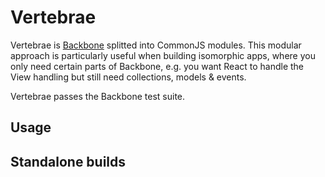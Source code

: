 # Vertebrae

Vertebrae is [Backbone](http://backbonejs.org/) splitted into CommonJS modules. This modular approach is particularly useful when building isomorphic apps, where you only need certain parts of Backbone, e.g. you want React to handle the View handling but still need collections, models & events.

Vertebrae passes the Backbone test suite.

## Usage

## Standalone builds
